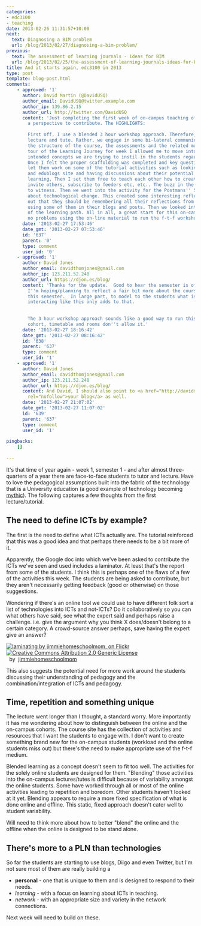 ```yaml
---
categories:
- edc3100
- teaching
date: 2013-02-26 11:31:57+10:00
next:
  text: Diagnosing a BIM problem
  url: /blog/2013/02/27/diagnosing-a-bim-problem/
previous:
  text: The assessment of learning journals - ideas for BIM
  url: /blog/2013/02/25/the-assessment-of-learning-journals-ideas-for-bim/
title: And it starts again, edc3100 in 2013
type: post
template: blog-post.html
comments:
    - approved: '1'
      author: David Martin (@DavidUSQ)
      author_email: DavidUSQ@twitter.example.com
      author_ip: 139.86.2.15
      author_url: http://twitter.com/DavidUSQ
      content: 'Just completing the first week of on-campus teaching of EDC3100 I have
        a perspective to contribute. The HIGHLIGHTS:
    
        First off, I use a blended 3 hour workshop approach. Therefore, there is no separate
        lecture and tute. Rather, we engage in some bi-lateral communication regarding
        the structure of the course, the assessments and the related modules. A strategic
        tour of the Learning Journey for week 1 allowed me to move into targeting the
        intended concepts we are trying to instil in the students regarding ICT and pedagogy.
        Once I felt the proper scaffolding was completed and key questions were answered,  I
        let them work on some of the tutorial activities such as looking at the Diigo
        and edublogs site and having discussions about their potential for use in enhancing
        learning. Then I set them free to teach each other how to create their blogs,
        invite others, subscribe to feeders etc, etc.. The buzz in the classroom was amazing
        to witness. Then we went into the activity for the Postmans'' 5 things to know
        about technological change. This created some interesting reflections. I pointed
        out that they should be remembering all their reflections from today and consider
        using some of them in their blogs and posts. Then we looked into the CPF section
        of the learning path. All in all, a great start for this on-campus cohort with
        no problems using the on-line material to run the f-t-f workshop.'
      date: '2013-02-27 17:53:46'
      date_gmt: '2013-02-27 07:53:46'
      id: '637'
      parent: '0'
      type: comment
      user_id: '0'
    - approved: '1'
      author: David Jones
      author_email: davidthomjones@gmail.com
      author_ip: 123.211.52.248
      author_url: https://djon.es/blog/
      content: 'Thanks for the update.  Good to hear the semester is off to a good start.
        I''m hoping/planning to reflect a fair bit more about the course on this blog
        this semester.  In large part, to model to the students what is expected of them.  Us
        interacting like this only adds to that.
    
    
        The 3 hour workshop approach sounds like a good way to run this. Pity the Toowoomba
        cohort, timetable and rooms don''t allow it.'
      date: '2013-02-27 18:16:42'
      date_gmt: '2013-02-27 08:16:42'
      id: '638'
      parent: '637'
      type: comment
      user_id: '1'
    - approved: '1'
      author: David Jones
      author_email: davidthomjones@gmail.com
      author_ip: 123.211.52.248
      author_url: https://djon.es/blog/
      content: And David, I should also point to <a href="http://davidmartin2.edublogs.org/"
        rel="nofollow">your blog</a> as well.
      date: '2013-02-27 21:07:02'
      date_gmt: '2013-02-27 11:07:02'
      id: '639'
      parent: '637'
      type: comment
      user_id: '1'
    
pingbacks:
    []
    
---
```

It's that time of year again - week 1, semester 1 - and after almost three-quarters of a year there are face-to-face students to tutor and lecture. Have to love the pedagogical assumptions built into the fabric of the technology that is a University education (a good example of technology becoming [mythic](/blog/2009/03/20/postmans-5-things-to-know-about-technological-change-and-e-learning/)). The following captures a few thoughts from the first lecture/tutorial.

## The need to define ICTs by example?

The first is the need to define what ICTs actually are. The tutorial reinforced that this was a good idea and that perhaps there needs to be a bit more of it.

Apparently, the Google doc into which we've been asked to contribute the ICTs we've seen and used includes a laminator. At least that's the report from some of the students. I think this is perhaps one of the flaws of a few of the activities this week. The students are being asked to contribute, but they aren't necessarily getting feedback (good or otherwise) on those suggestions.

Wondering if there's an online tool we could use to have different folk sort a list of technologies into ICTs and not-ICTs? Do it collaboratively so you can what others have said, see what the expert said and perhaps raise a challenge. i.e. give the argument why you think X does/doesn't belong to a certain category. A crowd-source answer perhaps, save having the expert give an answer?

[![laminating by jimmiehomeschoolmom, on Flickr](http://farm3.static.flickr.com/2109/2370063169_db5fc0a5b3_m.jpg "laminating by jimmiehomeschoolmom, on Flickr")](http://www.flickr.com/photos/jimmiehomeschoolmom/2370063169/)  
[![Creative Commons Attribution 2.0 Generic License](http://i.creativecommons.org/l/by/2.0/80x15.png "Creative Commons Attribution 2.0 Generic License")](http://creativecommons.org/licenses/by/2.0/)  by  [](http://www.flickr.com/people/jimmiehomeschoolmom/)[jimmiehomeschoolmom](http://www.flickr.com/people/jimmiehomeschoolmom/) [](http://www.imagecodr.org/)

This also suggests the potential need for more work around the students discussing their understanding of pedagogy and the combination/integration of ICTs and pedagogy.

## Time, repetition and something unique

The lecture went longer than I thought, a standard worry. More importantly it has me wondering about how to distinguish between the online and the on-campus cohorts. The course site has the collection of activities and resources that I want the students to engage with. I don't want to create something brand new for the on-campus students (workload and the online students miss out) but there's the need to make appropriate use of the f-t-f medium.

Blended learning as a concept doesn't seem to fit too well. The activities for the solely online students are designed for them. "Blending" those activities into the on-campus lectures/tutes is difficult because of variability amongst the online students. Some have worked through all or most of the online activities leading to repetition and boredom. Other students haven't looked at it yet. Blending appears to require a more fixed specification of what is done online and offline. This static, fixed approach doesn't cater well to student variability.

Will need to think more about how to better "blend" the online and the offline when the online is designed to be stand alone.

## There's more to a PLN than technologies

So far the students are starting to use blogs, Diigo and even Twitter, but I'm not sure most of them are really building a

- **personal** - one that is unique to them and is designed to respond to their needs.
- _learning_ - with a focus on learning about ICTs in teaching.
- _network_ - with an appropriate size and variety in the network connections.

Next week will need to build on these.